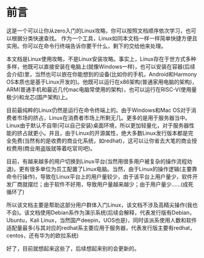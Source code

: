 # 前言

这是一个可以让你从zero入门的Linux攻略，你可以按照文档顺序依次学习，也可以根据分类快速查找。
作为一个工具，Linux如同本文档一样一样简单快捷方便且实用。你可以在命令行终端告诉你要干什么，剩下的交给他来处理。

本文档是Linux使用攻略，不是Linux安装攻略。事实上，Linux存在于世方式多种多样，他既可以直接安装在电脑上(就像Windows一样)，也可以安装在容器(后续会介绍)里，当然也可以嵌在你能想到的设备(比如你的手机，Android和Harmony OS本质也是基于Linux开发的)。他既可以运行在x86架构(普通家用电脑的架构)，ARM(普通手机和最近几代mac电脑常使用的架构)，也可以运行在RISC-V(使用量极少)和龙芯(国产架构)上。

目前最纯粹的Linux仍然是运行在命令终端上的。由于Windows和Mac OS对于消费者市场的挤占，Linux在消费者市场上所剩无几。更多的是用于服务器当中。Linux由于默认不自带(可以自己安装)桌面环境，所以更加轻量化，对于服务器性能的挤占就更小。并且，由于Linux的开源属性，绝大多数Linux发行版本都是完全免费(当然有的是收费的商业化系统，如redhat)，这可以让你省去大笔的商业授权费用(商业用盗版就等着吃官司吧)。

目前，有越来越多的用户切换到Linux平台(当然用很多用户被复杂的操作流程劝退)。更有很多单位为员工配置了Linux电脑。当然，由于Linux的操作逻辑(主要靠命令行操作)，导致在Linux平台上的用户量较少，由于该平台上用户量少，软件开发厂商就摆烂；由于软件不好用，导致用户量越来越少；由于用户量少......(成死循环了)

所以该文档主要是帮助这部分用户群体入门Linux，该文档不涉及高精尖操作(我也不会)。该文档使用Debian系作为演示系统(后续会解释，代表发行版有Debian，Ubuntu，Kali Linux，当然国产deepin，UOS也是)，同时该派系使用人数和软件适配量最多(与其对应的redhat系主要应用于服务器，代表发行版主要有redhat，centos，还有华为的欧拉系统)

好了，目前就想起来这些了，后续想起来别的会更新的。

